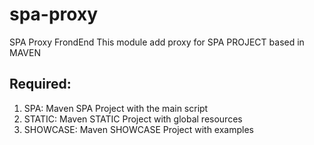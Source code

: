# spa-proxy
SPA Proxy FrondEnd
This module add proxy for SPA PROJECT based in MAVEN

## Required:

1. SPA: Maven SPA Project with the main script
2. STATIC: Maven STATIC Project with global resources
3. SHOWCASE: Maven SHOWCASE Project with examples

